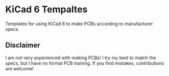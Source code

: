 # KiCad 6 Tempaltes

Templates for using KiCad 6 to make PCBs according to manufacturer specs.

## Disclaimer

I am not very experienced with making PCBs!
I try my best to match the specs, but I have no formal PCB training.
If you find mistakes, contributions are welcome!

